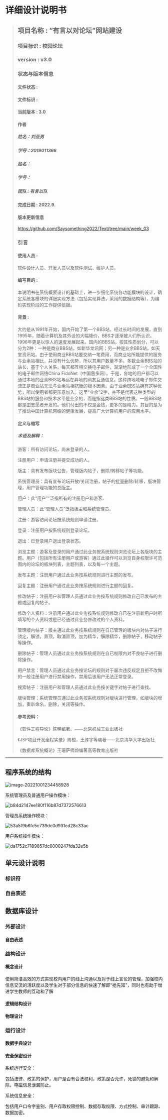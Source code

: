 # 详细设计说明书
> ## 项目名称 : “有言以对论坛”网站建设
> ### 项目标识 : 校园论坛
> ### version : v3.0
> ### 状态与版本信息
> #### 文件状态 : 
> #### 文件标识 : 
> #### 当前版本 : 3.0 
> #### 作者
> ##### 姓名：刘亚男
> ##### 学号：2019011366
>
> ##### 姓名：
>
> ##### 学号：
>
> ##### 团队 : 有言以队
> #### 完成日期 : 2022.9.
> #### 版本更新信息
> https://github.com/Saysomething2022/Text/tree/main/week_03
> ### 引言
> #### 使用人员 :
>
> 软件设计人员、开发人员以及软件测试、维护人员。
>
> #### 编写目的 : 
>
> 本说明书在系统概要设计的基础上，进一步细化系统各功能模块的设计，确定系统各模块的详细实现方法（包括实现算法，采用的数据结构等)，为编码实现阶段的工作提供依据。
>
> #### 背景 : 
>
> 大约是从1991年开始，国内开始了第一个BBS站。经过长时间的发展，直到1995年，随着计算机及其外设的大幅降价，BBS才逐渐被人们所认识。1996年更是以惊人的速度发展起来。国内的BBS站，按其性质划分，可以分为2种：一种是商业BBS站，如新华龙讯网；另一种是业余BBS站，如天堂资讯站。由于使用商业BBS站要交纳一笔费用，而商业站所能提供的服务与业余站相比，并没有什么优势，所以其用户数量不多。多数业余BBS站的站长，基于个人关系，每天都互相交换电子邮件，渐渐地形成了一个全国性的电子邮件网络China FidoNet（中国惠多网）。于是，各地的用户都可以通过本地的业余BBS站与远在异地的网友互通信息。这种跨地域电子邮件交流正是商业站无法与业余站相抗衡的根本因素。由于业余BBS站拥有这种优势，所以使用者都更乐意加入。这里“业余”2字，并不是代表这种类型的BBS站的服务和技术水平是业余的，而是指这类BBS站的性质。一般BBS站都是由志愿者开发的。他们付出的不仅是金钱，更多的是精力。其目的是为了推动中国计算机网络的健康发展，提高广大计算机用户的应用水平。
>
> #### 定义与缩写
> ##### 术语及解释：
>
> 游客：所有访问论坛，尚未登录的人。
>
> 
>
> 注册用户：申请注册并提交成功的人。
>
> 
>
> 版主：具有发布版块公告，管理版内帖子，删除/转移帖子等功能。
>
> 
>
> 系统管理员：具有宣布论坛开放/关闭注册，帖子的批量删除/转移，版块管理，用户管理功能的总版主。
>
> 
>
> 用户：此“用户”"泛指所有的注册用户和游客。
>
> 
>
> 管理人员：此“管理人员”泛指版主和系统管理员。
>
> 
>
> 注册：游客访问论坛按系统规则申请注册。
>
> 
>
> 登录：注册用户按系统规则登录论坛。
>
> 
>
> 退出：已登录用户退出登录状态。
>
> 
>
> 浏览主题：游客及登录的用户通过此业务按系统规则浏览论坛上各版块的主题。用户（包括所有注册用户或游客）通过此操作可以浏览自身权限许可范围内的论坛的板块列表，主题列表，以及每一个主题。
>
> 
>
> 发布主题：注册用户通过此业务按系统规则进行主题的发布。
>
> 
>
> 回复主题：注册用户通过此业务按系统规则进行主题的回复。
>
> 
>
> 修改帖子：注册用户和管理人员通过此业务按系统规则修改自己已发布的主题或回复的帖子。
>
> 
>
> 修改个人资料：注册用户通过此业务按系统规则修改自已在注册新用户时所填写的个人资料或是已经通过此业务修改过的个人资料。
>
> 
>
> 管理版内帖子：版主通过此业务按系统规则在自已管理的版块内对帖子进行锁定，解锁，置顶，取消置顶，加为精华，解除精华，删除帖子，移动帖子等操作。
>
> 
>
> 删除帖子：管理人员通过此业务按系统规则在自已权限内对不良帖子进行删除操作。
>
> 
>
> 用户禁言：管理人员通过此业务按论坛的规则对于屡次违反规定且拒不改悔的一般注册用户进行禁用操作，禁用后该用户无法正常登录。
>
> 
>
> 搜索帖子：注册用户和管理人员通过此业务按关键字对帖子进行查找。
>
> 
>
> 版块管理：系统管理员通过此业务按系统规则对版块进行管理，如版块的增加，重新命名，删除，关闭等操作。
>
> #### 参考资料：
>
> 《软件工程导论》陈明编著。——北京机械工业出版社
>
> 
>
> 《JSP项目开发全程实录》周桓，王殊宇等编著——北京清华大学出版社
>
> 
>
> 《数据库系统概论》王珊萨师煊编著高等教育出版社
***
## 程序系统的结构

![image-20221001234458928](C:\Users\Administrator\AppData\Roaming\Typora\typora-user-images\image-20221001234458928.png)

系统管理员及普通用户操作模块：

![b84d2147ee180f116b87d7372576613](https://user-images.githubusercontent.com/75230560/193378557-3753332d-c7a7-4334-8664-751be301d3b7.png)

管理员系统操作模块：

![53a5f9b6fc5c739dc0d931cd28c33ac](https://user-images.githubusercontent.com/75230560/193378732-26f46593-37bf-4963-b351-488ec219a172.png)

用户系统操作模块：

![da1752c7189857dc6000247fda32e5b](https://user-images.githubusercontent.com/75230560/193378831-b4c6e877-2627-415e-b50b-fc79b8bd216c.png)


## 单元设计说明

### 标识符

### 自由表述

## 数据库设计

### 外部设计

#### 自由表述

### 结构设计

#### 概念设计

使用简洁高效的方式实现校内用户的线上沟通以及对于线上言论的管理，加强校内信息交流的活跃度以及学生对于部分信息的快速了解即“抢先知”，同时也有助于增进学生教师的互动和了解

#### 逻辑结构设计

#### 物理设计

### 运行设计

#### 数据字典设计

#### 安全保密设计

系统运行安全：

包括法律、政策的保护，用户是否有合法权利，政策是否允许，死锁的避免和解除，电磁信息泄漏防止。

系统信息安全：

包括用户口令字鉴别、用户存取权限控制、数据存取权限、方式控制、审计跟踪、数据加密。
